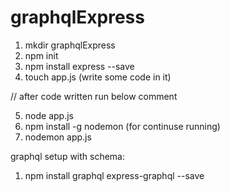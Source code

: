 # graphqlExpress

1. mkdir graphqlExpress
2. npm init
3. npm install express --save
4. touch app.js (write some code in it)

// after code written run below comment

5. node app.js
6. npm install -g nodemon (for continuse running)
7. nodemon app.js

graphql setup with schema:

1.  npm install graphql express-graphql --save
